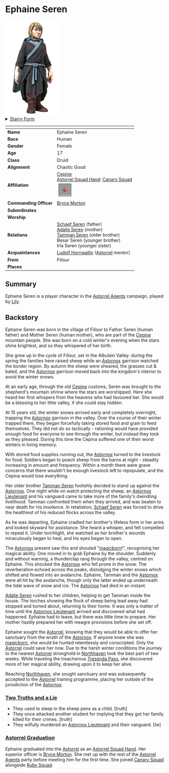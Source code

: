 # Ephaine Seren

<img src="../../images/people/ephaine-seren.png" height="300" />

<details>
  <summary>
    <a href="https://www.dndbeyond.com/classes/druid#CircleofStars">Starry Form</a>
  </summary>
  <img src="../../images/people/ephaine-seren-starry-form.png" height="300" />
</details>

| []() | |
| --- | --- |
| **Name** | Ephaine Seren |
| **Race** | Human |
| **Gender** | Female |
| **Age** | 17 |
| **Class** | Druid |
| **Alignment** | Chaotic Good |
| **Affiliation** | [Cepine](../ethnicities/cepine.md)<br />[Astorrel Squad Hand](../civilisations/kingdom-of-astor/organisations/astorrel/ranks/2-squad-hand.md): [Canary Squad](../civilisations/kingdom-of-astor/organisations/astorrel/squads/canary.md)<br /><img src="../../images/ranks/astorrel-2-squad-hand.png" height="50" /> |
| **Commanding Officer** | [Bryce Morton](bryce-morton.md) |
| **Subordinates** | |
| **Worship** | |
| **Relations** | [Schaef Seren](schaef-seren.md) (father)<br />[Adalie Seren](adalie-seren.md) (mother)<br />[Tamman Seren](tamman-seren.md) (older brother)<br />Besar Seren (younger brother)<br />Irla Seren (younger sister) |
| **Acquaintances** | [Ludolf Hornwallis](ludolf-hornwallis.md) ([Astorrel](../civilisations/kingdom-of-astor/organisations/astorrel/astorrel.md) mentor) |
| **From** | Filisur |
| **Places** | |

## Summary

Ephaine Seren is a player character in the [Astorrel Agents](../../campaigns/astorrel-agents/astorrel-agents.md) campaign, played by [Lily](../../players/lily.md).

## Backstory

Ephaine Seren was born in the village of Filisur to Father Seren (human father) and Mother Seren (human mother), who are part of the [Cepine](../ethnicities/cepine.md) mountain people. She was born on a cold winter's evening when the stars shine brightest, and so they whispered of her birth.

She grew up in the cycle of Filisur, set in the Albulain Valley: during the spring the families here raised sheep while an [Astornox](../civilisations/kingdom-of-astor/organisations/astornox/astornox.md) garrison watched the border region. By autumn the sheep were sheared, the grasses cut & baled, and the [Astornox](../civilisations/kingdom-of-astor/organisations/astornox/astornox.md) garrison moved back into the kingdom's interior to avoid the winter snows.

At an early age, through the old [Cepine](../ethnicities/cepine.md) customs, Seren was brought to the shepherd's mountain shrine where the stars are worshipped. Here she heard her first whispers from the heavens who had favoured her. She would be a blessing to her little valley, if she could stay hidden.

At 15 years old, the winter snows arrived early and completely overnight, trapping the [Astornox](../civilisations/kingdom-of-astor/organisations/astornox/astornox.md) garrison in the valley. Over the course of their winter trapped there, they began forcefully taking stored food and grain to feed themselves. They did not do so tactically - rationing would have provided enough food for everyone to see through the winter, but instead they took as they pleased. During this time the Cepina suffered one of their worst winters in living memory.

With stored food supplies running out, the [Astornox](../civilisations/kingdom-of-astor/organisations/astornox/astornox.md) turned to the livestock for food. Soldiers began to poach sheep from the barns at night - steadily increasing in amount and frequency. Within a month there were grave concerns that there wouldn't be enough livestock left to repopulate, and the Cepina would lose everything.

Her older brother [Tamman Seren](tamman-seren.md) foolishly decided to stand up against the [Astornox](../civilisations/kingdom-of-astor/organisations/astornox/astornox.md). One night while on watch protecting the sheep, an [Astornox Lieutenant](../civilisations/kingdom-of-astor/organisations/astornox/ranks/4-lieutenant.md) and his vanguard came to take more of the family's dwindling livelihood. Tamman confronted them when they arrived, and was beaten to near death for his insolence. In retaliation, [Schaef Seren](schaef-seren.md) was forced to drive the healthiest of his reduced flocks across the valley.

As he was departing, Ephaine cradled her brother's lifeless form in her arms and looked skyward for assistance. She heard a whisper, and felt compelled to repeat it. Under torchlight, she watched as her brother's wounds miraculously began to heal, and his eyes began to open.

The [Astornox](../civilisations/kingdom-of-astor/organisations/astornox/astornox.md) present saw this and shouted "[magicborn](../civilisations/kingdom-of-astor/magicborn.md)!", recognising her magical ability. One moved in to grab Ephaine by the shoulder. Suddenly and without warning, a thunderclap rang through the valley, centred on Ephaine. This shocked the [Astornox](../civilisations/kingdom-of-astor/organisations/astornox/astornox.md) who fell prone in the snow. The reverberation echoed across the peaks, dislodging the winter snows which shifted and flowed into an avalanche. Ephaine, Tamman and the [Astornox](../civilisations/kingdom-of-astor/organisations/astornox/astornox.md) were all hit by the avalanche, though only the latter ended up underneath the tidal wave of snow and ice. The [Astornox](../civilisations/kingdom-of-astor/organisations/astornox/astornox.md) had died in an instant.

[Adalie Seren](adalie-seren.md) rushed to her children, helping to get Tamman inside the house. The torches showing the flock of sheep being lead away had stopped and turned about, returning to their home. It was only a matter of time until the [Astornox Lieutenant](../civilisations/kingdom-of-astor/organisations/astornox/ranks/4-lieutenant.md) arrived and discovered what had happened. Ephaine had to leave, but there was little time to prepare. Her mother hastily prepared her with meagre provisions before she set off.

Ephaine sought the [Astorrel](../civilisations/kingdom-of-astor/organisations/astorrel/astorrel.md), knowing that they would be able to offer her sanctuary from the wrath of the [Astornox](../civilisations/kingdom-of-astor/organisations/astornox/astornox.md). If anyone knew she was [magicborn](../civilisations/kingdom-of-astor/magicborn.md), she would be hunted relentlessly and conscripted. Only the [Astorrel](../civilisations/kingdom-of-astor/organisations/astorrel/astorrel.md) could save her now. Due to the harsh winter conditions the journey to the nearest [Astorrel](../civilisations/kingdom-of-astor/organisations/astorrel/astorrel.md) stronghold in [Northhaven](../places/cities/northhaven.md) took the best part of two weeks. While traveling the treacherous [Tresenda Pass](../places/roads/tresenda-pass.md), she discovered more of her magical ability, drawing upon it to keep her alive.

Reaching [Northhaven](../places/cities/northhaven.md), she sought sanctuary and was subsequently accepted to the [Astorrel](../civilisations/kingdom-of-astor/organisations/astorrel/astorrel.md) training programme, placing her outside of the jurisdiction of the [Astornox](../civilisations/kingdom-of-astor/organisations/astornox/astornox.md).

### [Two Truths and a Lie](../../campaigns/astorrel-agents/two-truths-and-a-lie.md)

- They used to sleep in the sheep pens as a child. [truth]
- They once attacked another student for implying that they got her family killed for their crimes. [truth]
- They wilfully murdered an [Astornox Lieutenant](../civilisations/kingdom-of-astor/organisations/astornox/ranks/4-lieutenant.md) and their vanguard. [lie]

### [Astorrel Graduation](../../campaigns/astorrel-agents/storylines/astorrel-graduation.md)

Ephaine graduated into the [Astorrel](../civilisations/kingdom-of-astor/organisations/astorrel/astorrel.md) as an [Astorrel Squad Hand](../civilisations/kingdom-of-astor/organisations/astorrel/ranks/2-squad-hand.md). Her superior officer is [Bryce Morton](bryce-morton.md). She met up with the rest of the [Astorrel Agents](../../campaigns/astorrel-agents/astorrel-agents.md) party before meeting him for the first time. She joined [Canary Squad](../civilisations/kingdom-of-astor/organisations/astorrel/squads/canary.md) alongside [Ruby Squad](../civilisations/kingdom-of-astor/organisations/astorrel/squads/ruby.md).
